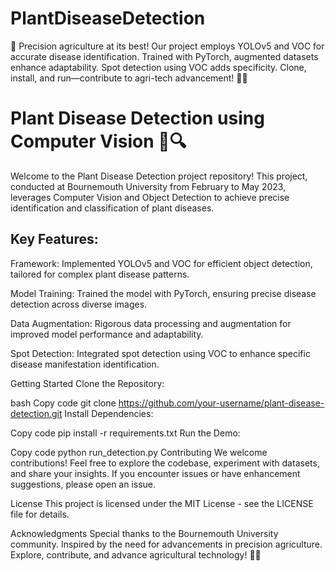 # PlantDiseaseDetection
🚀 Precision agriculture at its best! Our project employs YOLOv5 and VOC for accurate disease identification. Trained with PyTorch, augmented datasets enhance adaptability. Spot detection using VOC adds specificity. Clone, install, and run—contribute to agri-tech advancement! 🌱🤖

# Plant Disease Detection using Computer Vision 🌿🔍
Welcome to the Plant Disease Detection project repository! This project, conducted at Bournemouth University from February to May 2023, leverages Computer Vision and Object Detection to achieve precise identification and classification of plant diseases.

## Key Features:

Framework: Implemented YOLOv5 and VOC for efficient object detection, tailored for complex plant disease patterns.

Model Training: Trained the model with PyTorch, ensuring precise disease detection across diverse images.

Data Augmentation: Rigorous data processing and augmentation for improved model performance and adaptability.

Spot Detection: Integrated spot detection using VOC to enhance specific disease manifestation identification.

Getting Started
Clone the Repository:

bash
Copy code
git clone https://github.com/your-username/plant-disease-detection.git
Install Dependencies:

Copy code
pip install -r requirements.txt
Run the Demo:

Copy code
python run_detection.py
Contributing
We welcome contributions! Feel free to explore the codebase, experiment with datasets, and share your insights. If you encounter issues or have enhancement suggestions, please open an issue.

License
This project is licensed under the MIT License - see the LICENSE file for details.

Acknowledgments
Special thanks to the Bournemouth University community.
Inspired by the need for advancements in precision agriculture.
Explore, contribute, and advance agricultural technology! 🌱🤖

